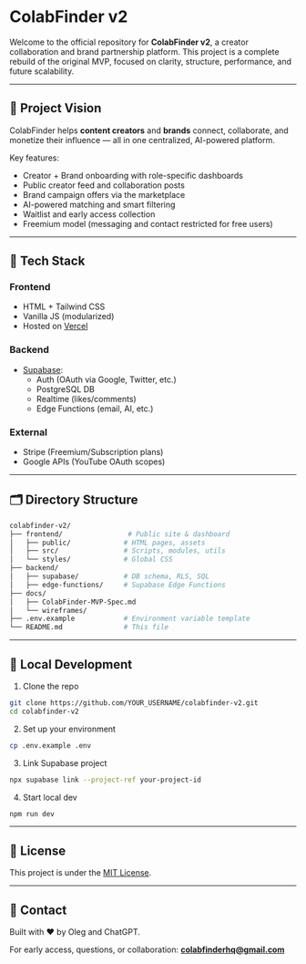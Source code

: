 # ColabFinder v2

Welcome to the official repository for **ColabFinder v2**, a creator collaboration and brand partnership platform. This project is a complete rebuild of the original MVP, focused on clarity, structure, performance, and future scalability.

---

## 🚀 Project Vision
ColabFinder helps **content creators** and **brands** connect, collaborate, and monetize their influence — all in one centralized, AI-powered platform.

Key features:
- Creator + Brand onboarding with role-specific dashboards
- Public creator feed and collaboration posts
- Brand campaign offers via the marketplace
- AI-powered matching and smart filtering
- Waitlist and early access collection
- Freemium model (messaging and contact restricted for free users)

---

## 🧱 Tech Stack

### Frontend
- HTML + Tailwind CSS
- Vanilla JS (modularized)
- Hosted on [Vercel](https://vercel.com)

### Backend
- [Supabase](https://supabase.com):
  - Auth (OAuth via Google, Twitter, etc.)
  - PostgreSQL DB
  - Realtime (likes/comments)
  - Edge Functions (email, AI, etc.)

### External
- Stripe (Freemium/Subscription plans)
- Google APIs (YouTube OAuth scopes)

---

## 🗂 Directory Structure

```bash
colabfinder-v2/
├── frontend/                # Public site & dashboard
│   ├── public/             # HTML pages, assets
│   ├── src/                # Scripts, modules, utils
│   └── styles/             # Global CSS
├── backend/
│   ├── supabase/           # DB schema, RLS, SQL
│   ├── edge-functions/     # Supabase Edge Functions
├── docs/
│   ├── ColabFinder-MVP-Spec.md
│   └── wireframes/
├── .env.example            # Environment variable template
└── README.md               # This file
```

---

## 🧪 Local Development

1. Clone the repo
```bash
git clone https://github.com/YOUR_USERNAME/colabfinder-v2.git
cd colabfinder-v2
```

2. Set up your environment
```bash
cp .env.example .env
```

3. Link Supabase project
```bash
npx supabase link --project-ref your-project-id
```

4. Start local dev
```bash
npm run dev
```

---

## 📄 License
This project is under the [MIT License](LICENSE).

---

## 👋 Contact
Built with ❤️ by Oleg and ChatGPT.

For early access, questions, or collaboration: **colabfinderhq@gmail.com**
